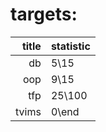 # targets:

| title | statistic |
| ----: | :-------- |
|    db | 5\15      |
|   oop | 9\15      |
|   tfp | 25\100    |
| tvims | 0\end     |
